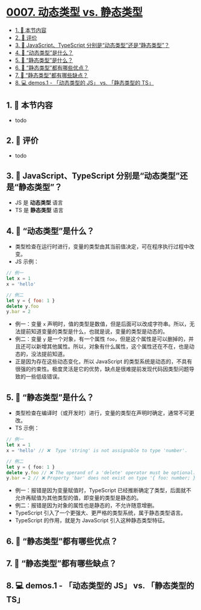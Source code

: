 # [0007. 动态类型 vs. 静态类型](https://github.com/tnotesjs/TNotes.typescript/tree/main/notes/0007.%20%E5%8A%A8%E6%80%81%E7%B1%BB%E5%9E%8B%20vs.%20%E9%9D%99%E6%80%81%E7%B1%BB%E5%9E%8B)

<!-- region:toc -->

- [1. 🎯 本节内容](#1--本节内容)
- [2. 🫧 评价](#2--评价)
- [3. 🤔 JavaScript、TypeScript 分别是“动态类型”还是“静态类型”？](#3--javascripttypescript-分别是动态类型还是静态类型)
- [4. 🤔 “动态类型”是什么？](#4--动态类型是什么)
- [5. 🤔 “静态类型”是什么？](#5--静态类型是什么)
- [6. 🤔 “静态类型”都有哪些优点？](#6--静态类型都有哪些优点)
- [7. 🤔 “静态类型”都有哪些缺点？](#7--静态类型都有哪些缺点)
- [8. 💻 demos.1 - 「动态类型的 JS」 vs. 「静态类型的 TS」](#8--demos1---动态类型的-js-vs-静态类型的-ts)

<!-- endregion:toc -->

## 1. 🎯 本节内容

- todo

## 2. 🫧 评价

- todo

## 3. 🤔 JavaScript、TypeScript 分别是“动态类型”还是“静态类型”？

- JS 是 **动态类型** 语言
- TS 是 **静态类型** 语言

## 4. 🤔 “动态类型”是什么？

- 类型检查在运行时进行，变量的类型由其当前值决定，可在程序执行过程中改变。
- JS 示例：

```js
// 例一
let x = 1
x = 'hello'

// 例二
let y = { foo: 1 }
delete y.foo
y.bar = 2
```

- 例一：变量 `x` 声明时，值的类型是数值，但是后面可以改成字符串。所以，无法提前知道变量的类型是什么，也就是说，变量的类型是动态的。
- 例二：变量 `y` 是一个对象，有一个属性 `foo`，但是这个属性是可以删掉的，并且还可以新增其他属性。所以，对象有什么属性，这个属性还在不在，也是动态的，没法提前知道。
- 正是因为存在这些动态变化，所以 JavaScript 的类型系统是动态的，不具有很强的约束性。极度灵活是它的优势，缺点是很难提前发现代码因类型问题导致的一些低级错误。

## 5. 🤔 “静态类型”是什么？

- 类型检查在编译时（或开发时）进行，变量的类型在声明时确定，通常不可更改。
- TS 示例：

```ts
// 例一
let x = 1
x = 'hello' // ❌  Type 'string' is not assignable to type 'number'.

// 例二
let y = { foo: 1 }
delete y.foo // ❌ The operand of a 'delete' operator must be optional.
y.bar = 2 // ❌ Property 'bar' does not exist on type '{ foo: number; }'.
```

- 例一：报错是因为变量赋值时，TypeScript 已经推断确定了类型，后面就不允许再赋值为其他类型的值，即变量的类型是静态的。
- 例二：报错是因为对象的属性也是静态的，不允许随意增删。
- TypeScript 引入了一个更强大、更严格的类型系统，属于静态类型语言。
- TypeScript 的作用，就是为 JavaScript 引入这种静态类型特征。

## 6. 🤔 “静态类型”都有哪些优点？

## 7. 🤔 “静态类型”都有哪些缺点？

## 8. 💻 demos.1 - 「动态类型的 JS」 vs. 「静态类型的 TS」
